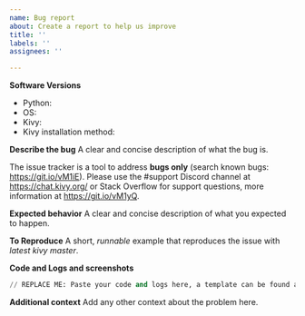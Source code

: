 ```yaml
---
name: Bug report
about: Create a report to help us improve
title: ''
labels: ''
assignees: ''

---
```


**Software Versions**
* Python:
* OS:
* Kivy:
* Kivy installation method:

**Describe the bug**
A clear and concise description of what the bug is.

The issue tracker is a tool to address **bugs only** (search known bugs: https://git.io/vM1iE).
Please use the #support Discord channel at https://chat.kivy.org/ or Stack Overflow for
support questions, more information at https://git.io/vM1yQ.

**Expected behavior**
A clear and concise description of what you expected to happen.

**To Reproduce**
A short, *runnable* example that reproduces the issue with *latest kivy master*.

**Code and Logs and screenshots**
```python
// REPLACE ME: Paste your code and logs here, a template can be found at https://git.io/vM1id.
```

**Additional context**
Add any other context about the problem here.
